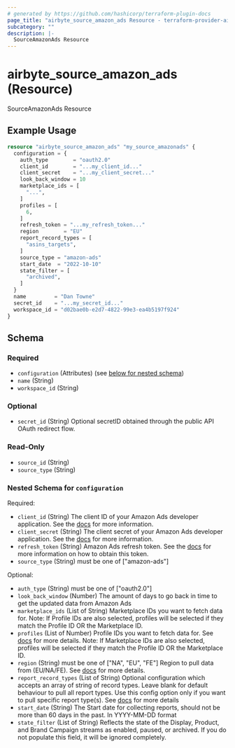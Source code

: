 ```yaml
---
# generated by https://github.com/hashicorp/terraform-plugin-docs
page_title: "airbyte_source_amazon_ads Resource - terraform-provider-airbyte"
subcategory: ""
description: |-
  SourceAmazonAds Resource
---
```


# airbyte_source_amazon_ads (Resource)

SourceAmazonAds Resource

## Example Usage

```terraform
resource "airbyte_source_amazon_ads" "my_source_amazonads" {
  configuration = {
    auth_type        = "oauth2.0"
    client_id        = "...my_client_id..."
    client_secret    = "...my_client_secret..."
    look_back_window = 10
    marketplace_ids = [
      "...",
    ]
    profiles = [
      6,
    ]
    refresh_token = "...my_refresh_token..."
    region        = "EU"
    report_record_types = [
      "asins_targets",
    ]
    source_type = "amazon-ads"
    start_date  = "2022-10-10"
    state_filter = [
      "archived",
    ]
  }
  name         = "Dan Towne"
  secret_id    = "...my_secret_id..."
  workspace_id = "d02bae0b-e2d7-4822-99e3-ea4b5197f924"
}
```

<!-- schema generated by tfplugindocs -->
## Schema

### Required

- `configuration` (Attributes) (see [below for nested schema](#nestedatt--configuration))
- `name` (String)
- `workspace_id` (String)

### Optional

- `secret_id` (String) Optional secretID obtained through the public API OAuth redirect flow.

### Read-Only

- `source_id` (String)
- `source_type` (String)

<a id="nestedatt--configuration"></a>
### Nested Schema for `configuration`

Required:

- `client_id` (String) The client ID of your Amazon Ads developer application. See the <a href="https://advertising.amazon.com/API/docs/en-us/get-started/generate-api-tokens#retrieve-your-client-id-and-client-secret">docs</a> for more information.
- `client_secret` (String) The client secret of your Amazon Ads developer application. See the <a href="https://advertising.amazon.com/API/docs/en-us/get-started/generate-api-tokens#retrieve-your-client-id-and-client-secret">docs</a> for more information.
- `refresh_token` (String) Amazon Ads refresh token. See the <a href="https://advertising.amazon.com/API/docs/en-us/get-started/generate-api-tokens">docs</a> for more information on how to obtain this token.
- `source_type` (String) must be one of ["amazon-ads"]

Optional:

- `auth_type` (String) must be one of ["oauth2.0"]
- `look_back_window` (Number) The amount of days to go back in time to get the updated data from Amazon Ads
- `marketplace_ids` (List of String) Marketplace IDs you want to fetch data for. Note: If Profile IDs are also selected, profiles will be selected if they match the Profile ID OR the Marketplace ID.
- `profiles` (List of Number) Profile IDs you want to fetch data for. See <a href="https://advertising.amazon.com/API/docs/en-us/concepts/authorization/profiles">docs</a> for more details. Note: If Marketplace IDs are also selected, profiles will be selected if they match the Profile ID OR the Marketplace ID.
- `region` (String) must be one of ["NA", "EU", "FE"]
Region to pull data from (EU/NA/FE). See <a href="https://advertising.amazon.com/API/docs/en-us/info/api-overview#api-endpoints">docs</a> for more details.
- `report_record_types` (List of String) Optional configuration which accepts an array of string of record types. Leave blank for default behaviour to pull all report types. Use this config option only if you want to pull specific report type(s). See <a href="https://advertising.amazon.com/API/docs/en-us/reporting/v2/report-types">docs</a> for more details
- `start_date` (String) The Start date for collecting reports, should not be more than 60 days in the past. In YYYY-MM-DD format
- `state_filter` (List of String) Reflects the state of the Display, Product, and Brand Campaign streams as enabled, paused, or archived. If you do not populate this field, it will be ignored completely.


